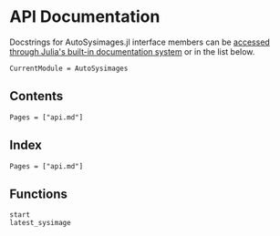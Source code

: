 # API Documentation

Docstrings for AutoSysimages.jl interface members can be [accessed through Julia's built-in documentation system](https://docs.julialang.org/en/v1/manual/documentation/index.html#Accessing-Documentation-1) or in the list below.

```@meta
CurrentModule = AutoSysimages
```

## Contents

```@contents
Pages = ["api.md"]
```

## Index

```@index
Pages = ["api.md"]
```


## Functions

```@docs
start
latest_sysimage
```
